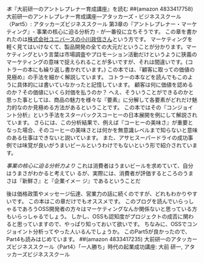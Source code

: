 *本*『大前研一のアントレプレナー育成講座』を読む
 ##(amazon 4833417758) 大前研一のアントレプレナー育成講座―アタッカーズ・ビジネススクール〈Part5〉: アタッカーズビジネススクール
第3章の『アントレプレナー・マーケティング』- 事業の核心に迫る分析力 - が一番役に立ちそうです。
この章を書かれたのは[株式会社ユニバースの小川政信さん](http://www.inspark.jp/masanobuogawa.html)という方です。
マーケティングを軽く見てはいけなくて、製品開発の全ての大元だということが分かります。マーケティングという言葉は市場調査やプロモーション活動だけというように狭義のマーケティングの意味で捉えられることが多いですが、それは間違いです。(コトラーの本にも繰り返し書かれています。)
この本では、『顧客に取っての価値の見極め』の手法を細かく解説しています。
コトラーの本などを読んでもこのように具体的には書いていなかったと記憶しています。
顧客は何に価値を認めるのか？その価値にいくら対価を払うのか？
へえ、そういうことができるのかと思った事としては、商品の魅力を様々な『要素』に分解して各要素がどれだけ魅力的なのか見極める方法があるということです。
この本ではその『コンジョイント分析』という手法をスターバックスコーヒーの日本展開を例にして解説されています。
さらには、この分析結果で、例えば『コーヒーの美味さ』が重要となった場合、そのコーヒーの美味さとは何かを無意識レベルまで知らないと意味のある仕事はできないと説いています。
また、アサヒスーパードライの成功事例では味覚が良いがうまいビールというわけでもないという形で紹介されています。

 *事業の核心に迫る分析力より*
 これは消費者はうまいビールを求めていて、自分はうまさがわかると考えてい
 るが、実際には、消費者が評価するところのうまさは『新鮮さ』と『企業イメー
 ジ』であるということだ

後は価格政策やメッセージ伝達、営業力の話に続くのですが、どれもわかりやすいです。
この本はこの章だけでもオススメです。
このブログを読んでいらっしゃるであろうOSS開発者の方々はマーケティングなんか関係ないと思っている方もいらっしゃるでしょう。
しかし、OSSも認知度がプロジェクトの成否に関わると思っていますので、やっぱり知っておいて欲いです。
ちなみに、OSSでコンジョイント分析ってやった人いるんでしょうか。
このPart5が良かったので、Part4も読みはじめています。
 ##(amazon 4833417235)  大前研一のアタッカーズビジネススクール〈Part4〉「一人勝ち」時代の起業成功講座: 大前 研一, アタッカーズビジネススクール
